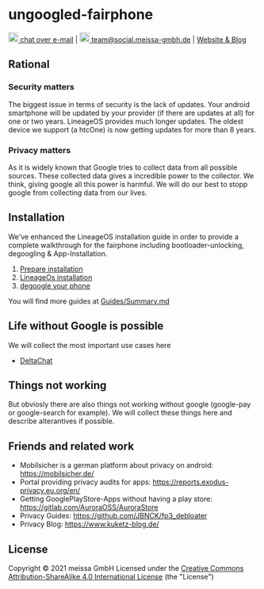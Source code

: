 # ungoogled-fairphone

[<img src="https://domaindrivenarchitecture.org/img/delta-chat.svg" width=20 alt="DeltaChat"> chat over e-mail](mailto:buero@meissa-gmbh.de?subject=community-chat) | [<img src="https://meissa-gmbh.de/img/community/Mastodon_Logotype.svg" width=20 alt="team@social.meissa-gmbh.de"> team@social.meissa-gmbh.de](https://social.meissa-gmbh.de/@team) | [Website & Blog](https://domaindrivenarchitecture.org)

## Rational
### Security matters

The biggest issue in terms of security is the lack of updates. Your android smartphone will be updated by your provider (if there are updates at all) for one or two years. LineageOS provides much longer updates. The oldest device we support (a htcOne) is now getting updates for more than 8 years.

### Privacy matters

As it is widely known that Google tries to collect data from all possible sources. These collected data gives a incredible power to the collector. We think, giving google all this power is harmful. We will do our best to stopp google from collecting data from our lives.

## Installation

We've enhanced the LineageOS installation guide in order to provide a complete walkthrough for the fairphone including bootloader-unlocking, degoogling & App-Installation.

1. [Prepare installation](Guides/PrepareInstallation.md)
2. [LineageOs installation](Guides/LineageOsInstallation.md)
3. [degoogle your phone](Guides/DegoogleLineageOs.md)

You will find more guides at [Guides/Summary.md](Guides/Summary.md)

## Life without Google is possible

We will collect the most important use cases here

* [DeltaChat](KnownToWork/DeltaChat.md)

## Things not working

But obviosly there are also things not working without google (google-pay  or google-search for example). We will collect these things here and describe alterantives if possible.


## Friends and related work

* Mobilsicher is a german platform about privacy on android: https://mobilsicher.de/
* Portal providing privacy audits for apps: https://reports.exodus-privacy.eu.org/en/
* Getting GooglePlayStore-Apps without having a play store: https://gitlab.com/AuroraOSS/AuroraStore
* Privacy Guides: https://github.com/JBNCK/fp3_debloater
* Privacy Blog: https://www.kuketz-blog.de/

## License

Copyright © 2021 meissa GmbH
Licensed under the [Creative Commons Attribution-ShareAlike 4.0 International License](LICENSE) (the "License")
